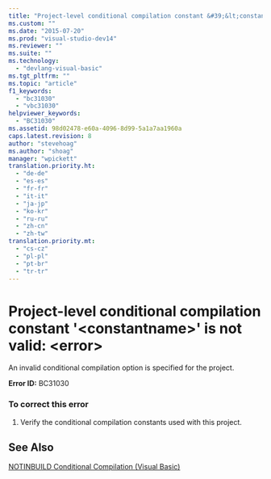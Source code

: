 ```yaml
---
title: "Project-level conditional compilation constant &#39;&lt;constantname&gt;&#39; is not valid: &lt;error&gt; | Microsoft Docs"
ms.custom: ""
ms.date: "2015-07-20"
ms.prod: "visual-studio-dev14"
ms.reviewer: ""
ms.suite: ""
ms.technology: 
  - "devlang-visual-basic"
ms.tgt_pltfrm: ""
ms.topic: "article"
f1_keywords: 
  - "bc31030"
  - "vbc31030"
helpviewer_keywords: 
  - "BC31030"
ms.assetid: 98d02478-e60a-4096-8d99-5a1a7aa1960a
caps.latest.revision: 8
author: "stevehoag"
ms.author: "shoag"
manager: "wpickett"
translation.priority.ht: 
  - "de-de"
  - "es-es"
  - "fr-fr"
  - "it-it"
  - "ja-jp"
  - "ko-kr"
  - "ru-ru"
  - "zh-cn"
  - "zh-tw"
translation.priority.mt: 
  - "cs-cz"
  - "pl-pl"
  - "pt-br"
  - "tr-tr"
---
```

# Project-level conditional compilation constant &#39;&lt;constantname&gt;&#39; is not valid: &lt;error&gt;
An invalid conditional compilation option is specified for the project.  
  
 **Error ID:** BC31030  
  
### To correct this error  
  
1.  Verify the conditional compilation constants used with this project.  
  
## See Also  
 [NOTINBUILD Conditional Compilation (Visual Basic)](http://msdn.microsoft.com/en-us/ad1e35e0-935e-4a35-a2ae-738bcf2a9240)